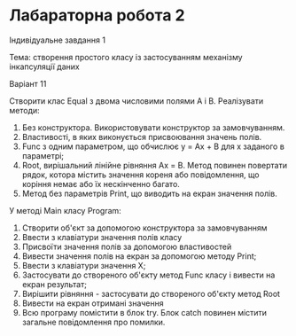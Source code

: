 # Лабараторна робота 2 

Індивідуальне завдання 1

Тема: створення простого класу із застосуванням механізму інкапсуляції даних


Варіант 11


Створити клас Equal з двома числовими полями A і B. Реалізувати методи:
1. Без конструктора. Використовувати конструктор за замовчуванням.
2. Властивості, в яких виконується присвоювання значень полів.
3. Func з одним параметром, що обчислює y = Ax + B для x заданого в
параметрі;
4. Root, вирішальний лінійне рівняння Ax = B. Метод повинен повертати
рядок, котора містить значення кореня або повідомлення, що коріння
немає або їх нескінченно багато.
5. Метод без параметрів Print, що виводить на екран значення полів.



У методі Main класу Program:
1. Створити об'єкт за допомогою конструктора за замовчуванням
2. Ввести з клавіатури значення полів класу
3. Присвоїти значення полів за допомогою властивостей
4. Вивести значення полів на екран за допомогою методу Print;
5. Ввести з клавіатури значення X;
6. Застосувати до створеного об'єкту метод Func класу і вивести на екран
результат;
7. Вирішити рівняння - застосувати до створеного об'єкту метод Root
8. Вивести на екран отримані значення
9. Всю програму помістити в блок try. Блок catch повинен містити
загальне повідомлення про помилки.
